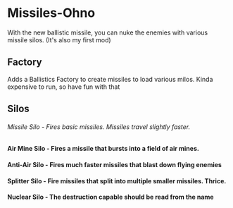 # Missiles-Ohno
With the new ballistic missile, you can nuke the enemies with various missile silos. (It's also my first mod)

## Factory
Adds a Ballistics Factory to create missiles to load various milos. Kinda expensive to run, so have fun with that

## Silos
###### Missile Silo - Fires basic missiles. Missiles travel slightly faster.
#### Air Mine Silo - Fires a missile that bursts into a field of air mines.
#### Anti-Air Silo - Fires much faster missiles that blast down flying enemies
#### Splitter Silo - Fire missiles that split into multiple smaller missiles. Thrice.
#### Nuclear Silo - The destruction capable should be read from the name
